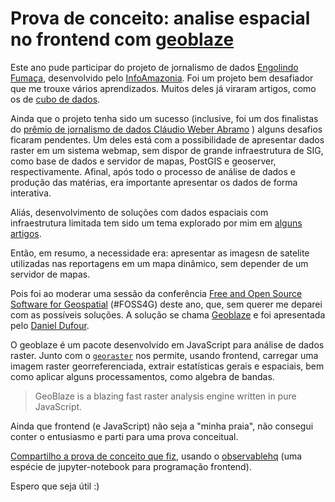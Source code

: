 # Prova de conceito: analise espacial no frontend com [geoblaze](geoblaze.io)  

Este ano pude participar do projeto de jornalismo de dados [Engolindo Fumaça](https://infoamazonia.org/project/engolindo-fumaca/), desenvolvido pelo [InfoAmazonia](https://infoamazonia.org). Foi um projeto bem desafiador que me trouxe vários aprendizados. Muitos deles já viraram artigos, como os de [cubo de dados](https://felipesbarros.github.io/pt/).

Ainda que o projeto tenha sido um sucesso (inclusive, foi um dos finalistas do [prêmio de jornalismo de dados Cláudio Weber Abramo](https://premio.jornalismodedados.org/) ) alguns desafios ficaram pendentes. Um deles está com a possibilidade de apresentar dados raster em um sistema webmap, sem dispor de grande infraestrutura de SIG, como base de dados e servidor de mapas, PostGIS e geoserver, respectivamente. Afinal, após todo o processo de análise de dados e produção das matérias, era importante apresentar os dados de forma interativa.

Aliás, desenvolvimento de soluções com dados espaciais com infraestrutura limitada tem sido um tema explorado por mim em [alguns artigos](https://felipesbarros.github.io/pt/).

Então, em resumo, a necessidade era: apresentar as imagesn de satelite utilizadas nas reportagens em um mapa dinâmico, sem depender de um servidor de mapas.

Pois foi ao moderar uma sessão da conferência [Free and Open Source Software for Geospatial](https://2021.foss4g.org/) (#FOSS4G) deste ano, que, sem querer me deparei com as possíveis soluções. A solução se chama [Geoblaze](https://geoblaze.io/) e foi apresentada pelo [Daniel Dufour](https://www.linkedin.com/in/danieljdufour). 

O geoblaze é um pacote desenvolvido em JavaScript para análise de dados raster. Junto com o [`georaster`](https://github.com/geotiff/georaster) nos permite, usando frontend, carregar uma imagem raster georreferenciada, extrair estatísticas gerais e espaciais, bem como aplicar alguns processamentos, como algebra de bandas.

> GeoBlaze is a blazing fast raster analysis engine written in pure JavaScript.

Ainda que frontend (e JavaScript) não seja a "minha praia", não consegui conter o entusiasmo e parti para uma prova conceitual. 

[Compartilho a prova de conceito que fiz](https://observablehq.com/@felipesbarros/proof_of_concept_geoblaze), usando o [observablehq](https://observablehq.com) (uma espécie de jupyter-notebook para programação frontend). 

Espero que seja útil :)